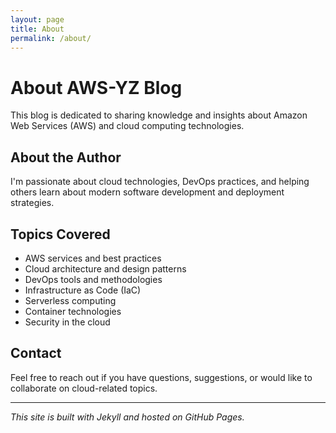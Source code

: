 ```yaml
---
layout: page
title: About
permalink: /about/
---
```


# About AWS-YZ Blog

This blog is dedicated to sharing knowledge and insights about Amazon Web Services (AWS) and cloud computing technologies.

## About the Author

I'm passionate about cloud technologies, DevOps practices, and helping others learn about modern software development and deployment strategies.

## Topics Covered

- AWS services and best practices
- Cloud architecture and design patterns
- DevOps tools and methodologies
- Infrastructure as Code (IaC)
- Serverless computing
- Container technologies
- Security in the cloud

## Contact

Feel free to reach out if you have questions, suggestions, or would like to collaborate on cloud-related topics.

---

*This site is built with Jekyll and hosted on GitHub Pages.*
